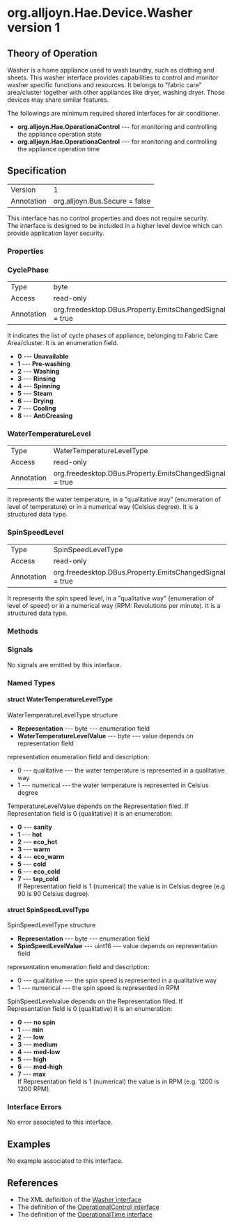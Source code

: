 # org.alljoyn.Hae.Device.Washer version 1

## Theory of Operation

Washer is a home appliance used to wash laundry, such as clothing and sheets.
This washer interface provides capabilities to control and monitor washer
specific functions and resources.
It belongs to "fabric care" area/cluster together with other appliances like
dryer, washing dryer. Those devices may share similar features.

The followings are minimum required shared interfaces for air conditioner.
  * **org.alljoyn.Hae.OperationaControl** --- for monitoring and controlling the appliance operation state
  * **org.alljoyn.Hae.OperationaControl** --- for monitoring and controlling the appliance operation time

## Specification

|                       |                                                                       |
|-----------------------|-----------------------------------------------------------------------|
| Version               | 1                                                                     |
| Annotation            | org.alljoyn.Bus.Secure = false                                        |

This interface has no control properties and does not require security.  
The interface is designed to be included in a higher level device which can
provide application layer security.    

### Properties

### CyclePhase

|                       |                                                                       |
|-----------------------|-----------------------------------------------------------------------|
| Type                  | byte                                                                  |
| Access                | read-only                                                             |
| Annotation            | org.freedesktop.DBus.Property.EmitsChangedSignal = true               |

It indicates the list of cycle phases of appliance, belonging to Fabric Care 
Area/cluster.
It is an enumeration field.
  * **0** --- **Unavailable**
  * **1** --- **Pre-washing**
  * **2** --- **Washing**
  * **3** --- **Rinsing**
  * **4** --- **Spinning**
  * **5** --- **Steam**
  * **6** --- **Drying**
  * **7** --- **Cooling**
  * **8** --- **AntiCreasing**  

### WaterTemperatureLevel

|                       |                                                                       |
|-----------------------|-----------------------------------------------------------------------|
| Type                  | WaterTemperatureLevelType                                             |
| Access                | read-only                                                             |
| Annotation            | org.freedesktop.DBus.Property.EmitsChangedSignal = true               |

It represents the water temperature, in a "qualitative way" (enumeration of 
level of temperature) or in a numerical way (Celsius degree). 
It is a structured data type.

### SpinSpeedLevel

|                       |                                                                       |
|-----------------------|-----------------------------------------------------------------------|
| Type                  | SpinSpeedLevelType                                                    |
| Access                | read-only                                                             |
| Annotation            | org.freedesktop.DBus.Property.EmitsChangedSignal = true               |

It represents the spin speed level, in a "qualitative way" (enumeration of 
level of speed) or in a numerical way (RPM: Revolutions per minute). 
It is a structured data type.

### Methods

### Signals

No signals are emitted by this interface.

### Named Types

#### struct WaterTemperatureLevelType

WaterTemperatureLevelType structure

  * **Representation** --- byte --- enumeration field
  * **WaterTemperatureLevelValue** --- byte --- value depends on representation field

representation enumeration field and description:
  * 0 --- qualitative --- the water temperature is represented in a qualitative way
  * 1 --- numerical --- the water temperature is represented in Celsius degree     

TemperatureLevelValue depends on the Representation filed.
If Representation field is 0 (qualitative) it is an enumeration:
  * **0** --- **sanity**            
  * **1** --- **hot**            
  * **2** --- **eco_hot**        
  * **3** --- **warm**        
  * **4** --- **eco_warm**         
  * **5** --- **cold**      
  * **6** --- **eco_cold**       
  * **7** --- **tap_cold**        
If Representation field is 1 (numerical) the value is in Celsius degree 
(e.g 90 is 90 Celsius degree).

#### struct SpinSpeedLevelType

SpinSpeedLevelType structure

  * **Representation** --- byte --- enumeration field
  * **SpinSpeedLevelValue** --- uint16 --- value depends on representation field

representation enumeration field and description:
  * 0 --- qualitative --- the spin speed is represented in a qualitative way
  * 1 --- numerical --- the spin speed is represented in RPM     

SpinSpeedLevelvalue depends on the Representation filed.
If Representation field is 0 (qualitative) it is an enumeration:
  * **0** --- **no spin**        
  * **1** --- **min**       
  * **2** --- **low**  
  * **3** --- **medium**    
  * **4** --- **med-low**         
  * **5** --- **high**       
  * **6** --- **med-high**       
  * **7** --- **max**          
If Representation field is 1 (numerical) the value is in RPM (e.g. 1200 is 1200
RPM).


### Interface Errors

No error associated to this interface.

## Examples

No example associated to this interface.

## References

  * The XML definition of the [Washer interface](Washer-v1.xml)
  * The definition of the [OperationalControl interface](/org.alljoyn.Hae/OperationalControl-v1)
  * The definition of the [OperationalTime interface](/org.alljoyn.Hae/OperationalControl-v1)
